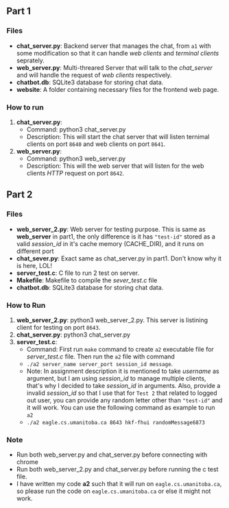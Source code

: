 ## Part 1

### Files
- **chat_server.py**: Backend server that manages the chat, from `a1` with some modification so that it can handle *web clients* and *terminal clients* seprately.
- **web_server.py**: Multi-threared Server that will talk to the *chat_server* and will handle the request of *web clients* respectively.
- **chatbot.db**: SQLite3 database for storing chat data.
- **website**: A folder containing necessary files for the frontend web page.
  
### How to run
1. **chat_server.py**:
   - Command: python3 chat_server.py
   - Description: This will start the chat server that will listen ternimal clients on port `8640` and web clients on port `8641`.
2. **web_server.py**:
   - Command: python3 web_server.py
   - Description: This will the web server that will listen for the web clients *HTTP* request on port `8642`.
  
## Part 2

### Files

- **web_server_2.py**: Web server for testing purpose. This is same as **web_server** in part1, the only difference is it has `"test-id"` stored as a valid *session_id* in it's cache memory (CACHE_DIR), and it runs on different port
- **chat_sever.py**: Exact same as chat_server.py in part1. Don't know why it is here, LOL!
- **server_test.c**: C file to run 2 test on server.
- **Makefile**: Makefile to compile the *sever_test.c* file
- **chatbot.db**: SQLite3 database for storing chat data.

### How to Run

1. **web_server_2.py**: python3 web_server_2.py. This server is listining client for testing on port `8643`.
2. **chat_server.py**: python3 chat_server.py
3. **server_test.c**: 
   - Command: First run `make` command to create `a2` executable file for *server_test.c* file. Then run the `a2` file with command 
   - `./a2 server_name server_port session_id message`.
   - Note: In assignment description it is mentioned to take *username* as argument, but I am using *session_id* to manage multiple clients, that's why I decided to take *session_id* in arguments. Also, provide a invalid *session_id* so that I use that for `Test 2` that related to logged out user, you can provide any random letter other than `"test-id"` and it will work. You can use the following command as example to run `a2`
   - `./a2 eagle.cs.umanitoba.ca 8643 hkf-fhui randomMessage6873`

### Note
- Run both web_server.py and chat_server.py before connecting with chrome
- Run both web_server_2.py and chat_server.py before running the c test file.
- I have written my code **a2** such that it will run on `eagle.cs.umanitoba.ca`, so please run the code on `eagle.cs.umanitoba.ca` or else it might not work.
